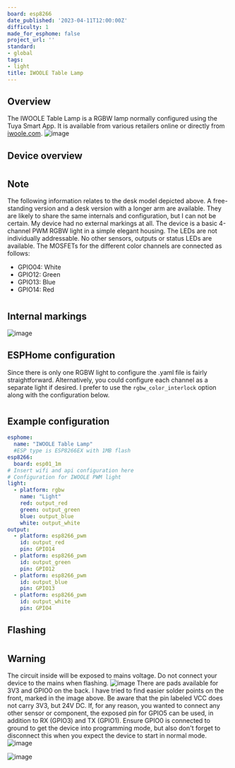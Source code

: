 ```yaml
---
board: esp8266
date_published: '2023-04-11T12:00:00Z'
difficulty: 1
made_for_esphome: false
project_url: ''
standard:
- global
tags:
- light
title: IWOOLE Table Lamp
---
```


## Overview

The IWOOLE Table Lamp is a RGBW lamp normally configured using the Tuya
Smart App. It is available from various retailers online or directly
from
[iwoole.com](https://www.iwoole.com/product/category/wifi-smart-table-lamp/).
![image](/iwoole_rgbw_table_lamp.png)

## Device overview

#

## Note

The following information relates to the desk model depicted above. A
free-standing version and a desk version with a longer arm are
available. They are likely to share the same internals and
configuration, but I can not be certain.
My device had no external markings at all.
The device is a basic 4-channel PWM RGBW light in a simple elegant
housing. The LEDs are not individually addressable. No other sensors,
outputs or status LEDs are available.
The MOSFETs for the different color channels are connected as follows:
- GPIO04: White
- GPIO12: Green
- GPIO13: Blue
- GPIO14: Red
#

## Internal markings

![image](/iwoole_rgbw_table_lamp_internal_2.jpg)

## ESPHome configuration

Since there is only one RGBW light to configure the .yaml file is fairly
straightforward. Alternatively, you could configure each channel as a
separate light if desired. I prefer to use the `rgbw_color_interlock`
option along with the configuration below.
#

## Example configuration

``` yaml
esphome:
  name: "IWOOLE Table Lamp"
  #ESP type is ESP8266EX with 1MB flash
esp8266:
  board: esp01_1m
# Insert wifi and api configuration here
# Configuration for IWOOLE PWM light
light:
  - platform: rgbw
    name: "Light"
    red: output_red
    green: output_green
    blue: output_blue
    white: output_white
output:
  - platform: esp8266_pwm
    id: output_red
    pin: GPIO14
  - platform: esp8266_pwm
    id: output_green
    pin: GPIO12
  - platform: esp8266_pwm
    id: output_blue
    pin: GPIO13
  - platform: esp8266_pwm
    id: output_white
    pin: GPIO4
```

## Flashing

#

## Warning

The circuit inside will be exposed to mains voltage. Do not connect your
device to the mains when flashing.
![image](/iwoole_rgbw_table_lamp_connections_top.jpg)
There are pads available for 3V3 and GPIO0 on the back. I have tried to
find easier solder points on the front, marked in the image above. Be
aware that the pin labeled VCC does not carry 3V3, but 24V DC. If, for
any reason, you wanted to connect any other sensor or component, the
exposed pin for GPIO5 can be used, in addition to RX (GPIO3) and TX
(GPIO1).
Ensure GPIO0 is connected to ground to get the device into programming mode,
but also don\'t forget to disconnect this when you expect the device to start in normal mode.
![image](/iwoole_rgbw_table_lamp_connections_bottom.jpg)

![image](/iwoole_rgbw_table_lamp_wires_bottom.jpg)